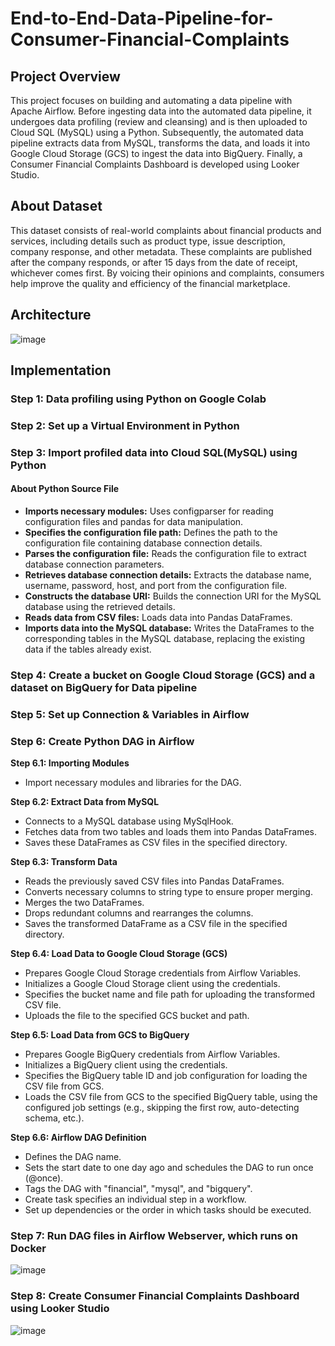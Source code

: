 # End-to-End-Data-Pipeline-for-Consumer-Financial-Complaints
## Project Overview
This project focuses on building and automating a data pipeline with Apache Airflow. Before ingesting data into the automated data pipeline, it undergoes data profiling (review and cleansing) and is then uploaded to Cloud SQL (MySQL) using a Python. Subsequently, the automated data pipeline extracts data from MySQL, transforms the data, and loads it into Google Cloud Storage (GCS) to ingest the data into BigQuery. Finally, a Consumer Financial Complaints Dashboard is developed using Looker Studio.
## About Dataset
This dataset consists of real-world complaints about financial products and services, including details such as product type, issue description, company response, and other metadata. These complaints are published after the company responds, or after 15 days from the date of receipt, whichever comes first. By voicing their opinions and complaints, consumers help improve the quality and efficiency of the financial marketplace.
## Architecture
![image](https://github.com/getnkit/End-to-End-Data-Pipeline-for-Consumer-Financial-Complaints/blob/41e0d2c06f3f04a0bed133cfa111eaab6dbd6a02/images/Data%20Architecture.png)
## Implementation
### Step 1: Data profiling using Python on Google Colab
### Step 2: Set up a Virtual Environment in Python
### Step 3: Import profiled data into Cloud SQL(MySQL) using Python
#### About Python Source File
- **Imports necessary modules:** Uses configparser for reading configuration files and pandas for data manipulation.
- **Specifies the configuration file path:** Defines the path to the configuration file containing database connection details.
- **Parses the configuration file:** Reads the configuration file to extract database connection parameters.
- **Retrieves database connection details:** Extracts the database name, username, password, host, and port from the configuration file.
- **Constructs the database URI:** Builds the connection URI for the MySQL database using the retrieved details.
- **Reads data from CSV files:** Loads data into Pandas DataFrames.
- **Imports data into the MySQL database:** Writes the DataFrames to the corresponding tables in the MySQL database, replacing the existing data if the tables already exist.

### Step 4: Create a bucket on Google Cloud Storage (GCS) and a dataset on BigQuery for Data pipeline
### Step 5: Set up Connection & Variables in Airflow
### Step 6: Create Python DAG in Airflow
**Step 6.1: Importing Modules**
- Import necessary modules and libraries for the DAG.

**Step 6.2: Extract Data from MySQL**
- Connects to a MySQL database using MySqlHook.
- Fetches data from two tables and loads them into Pandas DataFrames.
- Saves these DataFrames as CSV files in the specified directory.

**Step 6.3: Transform Data**
- Reads the previously saved CSV files into Pandas DataFrames.
- Converts necessary columns to string type to ensure proper merging.
- Merges the two DataFrames.
- Drops redundant columns and rearranges the columns.
- Saves the transformed DataFrame as a CSV file in the specified directory.

**Step 6.4: Load Data to Google Cloud Storage (GCS)**
- Prepares Google Cloud Storage credentials from Airflow Variables.
- Initializes a Google Cloud Storage client using the credentials.
- Specifies the bucket name and file path for uploading the transformed CSV file.
- Uploads the file to the specified GCS bucket and path.

**Step 6.5: Load Data from GCS to BigQuery**
- Prepares Google BigQuery credentials from Airflow Variables.
- Initializes a BigQuery client using the credentials.
- Specifies the BigQuery table ID and job configuration for loading the CSV file from GCS.
- Loads the CSV file from GCS to the specified BigQuery table, using the configured job settings (e.g., skipping the first row, auto-detecting schema, etc.).

**Step 6.6: Airflow DAG Definition**
- Defines the DAG name.
- Sets the start date to one day ago and schedules the DAG to run once (@once).
- Tags the DAG with "financial", "mysql", and "bigquery".
- Create task specifies an individual step in a workflow.
- Set up dependencies or the order in which tasks should be executed.

### Step 7: Run DAG files in Airflow Webserver, which runs on Docker
![image](https://github.com/getnkit/Automated-ETL-Pipeline-for-Consumer-Financial-Complaints-Analysis/blob/353f894f5ee36914d745e6f241f7edcf0df9276e/images/Data%20Pipeline%20with%20Airflow.png)
### Step 8: Create Consumer Financial Complaints Dashboard using Looker Studio
![image](https://github.com/getnkit/Automated-ETL-Pipeline-for-Consumer-Financial-Complaints-Analysis/blob/761e209eb5ff580afadef3da504393fcd835949a/images/Consumer%20Financial%20Complaints%20Dashboard.jpg)



